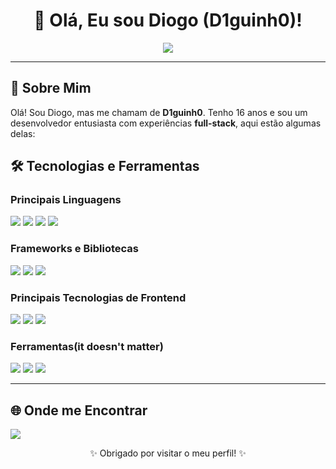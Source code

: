 <h1 align="center">👋 Olá, Eu sou Diogo (D1guinh0)!</h1>

<p align="center">
  <a href="https://www.linkedin.com/in/diogo-henrique-a-5b6352263/" target="_blank">
    <img src="https://img.shields.io/badge/LinkedIn-%230077B5.svg?style=for-the-badge&logo=linkedin&logoColor=white"/>
  </a>
</p>

---

## 🌟 Sobre Mim
Olá! Sou Diogo, mas me chamam de **D1guinh0**. Tenho 16 anos e sou um desenvolvedor entusiasta com experiências **full-stack**, aqui estão algumas delas:

## 🛠️ Tecnologias e Ferramentas

### Principais Linguagens
<p>
  <img src="https://img.shields.io/badge/Python-%2314354C.svg?style=flat-square&logo=python&logoColor=white"/>
  <img src="https://img.shields.io/badge/C%23-%23239120.svg?style=flat-square&logo=c-sharp&logoColor=white"/>
  <img src="https://img.shields.io/badge/C++-%2300599C.svg?style=flat-square&logo=c%2B%2B&logoColor=white"/>
  <img src="https://img.shields.io/badge/TypeScript-%23007ACC.svg?style=flat-square&logo=typescript&logoColor=white"/>
</p>

### Frameworks e Bibliotecas
<p>
  <img src="https://img.shields.io/badge/Angular-%23DD0031.svg?style=flat-square&logo=angular&logoColor=white"/>
  <img src="https://img.shields.io/badge/.NET-%23512BD4.svg?style=flat-square&logo=dotnet&logoColor=white"/>
  <img src="https://img.shields.io/badge/Ionic-%234388FF.svg?style=flat-square&logo=ionic&logoColor=white"/>
</p>

### Principais Tecnologias de Frontend
<p>
  <img src="https://img.shields.io/badge/HTML5-%23E34F26.svg?style=flat-square&logo=html5&logoColor=white"/>
  <img src="https://img.shields.io/badge/CSS3-%231572B6.svg?style=flat-square&logo=css3&logoColor=white"/>
  <img src="https://img.shields.io/badge/JavaScript-%23F7DF1E.svg?style=flat-square&logo=javascript&logoColor=black"/>
</p>

### Ferramentas(it doesn't matter) 
<p>
  <img src="https://img.shields.io/badge/VSCode-%23007ACC.svg?style=flat-square&logo=visual-studio-code&logoColor=white"/>
  <img src="https://img.shields.io/badge/Git-%23F05032.svg?style=flat-square&logo=git&logoColor=white"/>
  <img src="https://img.shields.io/badge/GitHub-%23181717.svg?style=flat-square&logo=github&logoColor=white"/>
</p>

---

## 🌐 Onde me Encontrar
<p>
  <a href="https://www.linkedin.com/in/diogo-henrique-a-5b6352263/" target="_blank">
    <img src="https://img.shields.io/badge/LinkedIn-%230077B5.svg?style=for-the-badge&logo=linkedin&logoColor=white"/>
  </a>
</p>

<p align="center">✨ Obrigado por visitar o meu perfil! ✨</p>
